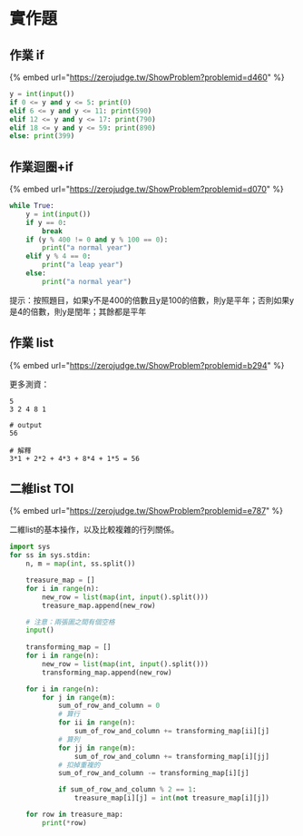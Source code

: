 # 實作題

## 作業 if

{% embed url="https://zerojudge.tw/ShowProblem?problemid=d460" %}

```python
y = int(input())
if 0 <= y and y <= 5: print(0)
elif 6 <= y and y <= 11: print(590)
elif 12 <= y and y <= 17: print(790)
elif 18 <= y and y <= 59: print(890)
else: print(399)
```



## 作業迴圈+if

{% embed url="https://zerojudge.tw/ShowProblem?problemid=d070" %}



```python
while True:
    y = int(input())
    if y == 0:
        break
    if (y % 400 != 0 and y % 100 == 0):
        print("a normal year")
    elif y % 4 == 0:
        print("a leap year")
    else:
        print("a normal year")
```

提示：按照題目，如果y不是400的倍數且y是100的倍數，則y是平年；否則如果y是4的倍數，則y是閏年；其餘都是平年

## 作業 list

{% embed url="https://zerojudge.tw/ShowProblem?problemid=b294" %}

更多測資：

```text
5
3 2 4 8 1

# output
56

# 解釋
3*1 + 2*2 + 4*3 + 8*4 + 1*5 = 56
```



## 二維list TOI

{% embed url="https://zerojudge.tw/ShowProblem?problemid=e787" %}

二維list的基本操作，以及比較複雜的行列關係。

```python
import sys
for ss in sys.stdin:
    n, m = map(int, ss.split())

    treasure_map = []
    for i in range(n):
        new_row = list(map(int, input().split()))
        treasure_map.append(new_row)

    # 注意：兩張圖之間有個空格
    input()
    
    transforming_map = []
    for i in range(n):
        new_row = list(map(int, input().split()))
        transforming_map.append(new_row)

    for i in range(n):
        for j in range(m):
            sum_of_row_and_column = 0
            # 算行
            for ii in range(n):
                sum_of_row_and_column += transforming_map[ii][j]
            # 算列
            for jj in range(m):
                sum_of_row_and_column += transforming_map[i][jj]
            # 扣掉重複的
            sum_of_row_and_column -= transforming_map[i][j]

            if sum_of_row_and_column % 2 == 1:
                treasure_map[i][j] = int(not treasure_map[i][j])

    for row in treasure_map:
        print(*row)
```

